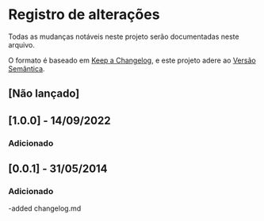 # Registro de alterações
Todas as mudanças notáveis ​​neste projeto serão documentadas neste arquivo.

O formato é baseado em [Keep a Changelog](https://keepachangelog.com/en/1.0.0/),
e este projeto adere ao [Versão Semântica](https://semver.org/spec/v2.0.0.html).

## [Não lançado]

## [1.0.0] - 14/09/2022
### Adicionado

## [0.0.1] - 31/05/2014
### Adicionado

-added changelog.md
